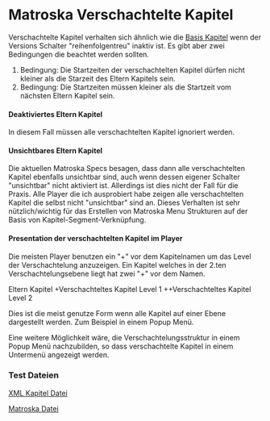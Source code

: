 # Matroska Verschachtelte Kapitel
Verschachtelte Kapitel verhalten sich ähnlich wie die [Basis Kapitel](BasicChapters_ger.md) wenn der Versions Schalter "reihenfolgentreu" inaktiv ist. Es gibt aber zwei Bedingungen die beachtet werden sollten.

1. Bedingung: Die Startzeiten der verschachtelten Kapitel dürfen nicht kleiner als die Starzeit des Eltern Kapitels sein.
2. Bedingung: Die Startzeiten müssen kleiner als die Startzeit vom nächsten Eltern Kapitel sein.

#### Deaktiviertes Eltern Kapitel
In diesem Fall müssen alle verschachtelten Kapitel ignoriert werden.

#### Unsichtbares Eltern Kapitel
Die aktuellen Matroska Specs besagen, dass dann alle verschachtelten Kapitel ebenfalls unsichtbar sind, auch wenn dessen eigener Schalter "unsichtbar" nicht aktiviert ist. Allerdings ist dies nicht der Fall für die Praxis. Alle Player die ich ausprobiert habe zeigen alle verschachtelten Kapitel die selbst nicht "unsichtbar" sind an.
Dieses Verhalten ist sehr nützlich/wichtig für das Erstellen von Matroska Menu Strukturen auf der Basis von Kapitel-Segment-Verknüpfung.

#### Presentation der verschachtelten Kapitel im Player
Die meisten Player benutzen ein "+" vor dem Kapitelnamen um das Level der Verschachtelung anzuzeigen. Ein Kapitel welches in der 2.ten Verschachtelungsebene liegt hat zwei "+" vor dem Namen.

Eltern Kapitel
+Verschachteltes Kapitel Level 1
++Verschachteltes Kapitel Level 2

Dies ist die meist genutze Form wenn alle Kapitel auf einer Ebene dargestellt werden. Zum Beispiel in einem Popup Menü.

Eine weitere Möglichkeit wäre, die Verschachtelungsstruktur in einem Popup Menü nachzubilden, so dass verschachtelte Kapitel in einem Untermenü angezeigt werden.


### Test Dateien
[XML Kapitel Datei](https://github.com/hubblec4/Matroska-Playback/blob/master/files/NestedChapters/NestedChapters.xml)

[Matroska Datei](https://github.com/hubblec4/Matroska-Playback/blob/master/files/NestedChapters/NestedChapters.mkv)
